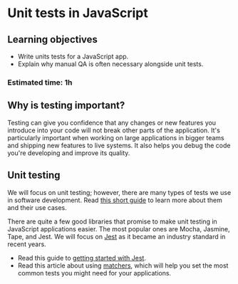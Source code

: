 # Unit tests in JavaScript
## Learning objectives
- Write units tests for a JavaScript app.
- Explain why manual QA is often necessary alongside unit tests.
### Estimated time: 1h

## Why is testing important?
Testing can give you confidence that any changes or new features you introduce into your code will not break other parts of the application. It's particularly important when working on large applications in bigger teams and shipping new features to live systems. It also helps you debug the code you're developing and improve its quality.

## Unit testing
We will focus on unit testing; however, there are many types of tests we use in software development. Read [this short guide](https://www.atlassian.com/continuous-delivery/software-testing/types-of-software-testing) to learn more about them and their use cases.

There are quite a few good libraries that promise to make unit testing in JavaScript applications easier. The most popular ones are Mocha, Jasmine, Tape, and Jest. We will focus on [Jest](https://jestjs.io/) as it became an industry standard in recent years.

- Read this guide to [getting started with Jest](https://jestjs.io/docs/getting-started).
- Read this article about using [matchers](https://jestjs.io/docs/using-matchers), which will help you set the most common tests you might need for your applications.
